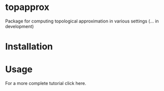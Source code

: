 # topapprox
 Package for computing topological approximation in various settings (... in development)

 # Installation

 # Usage

 For a more complete tutorial click here.
